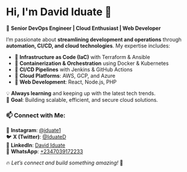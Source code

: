 # Hi, I'm David Iduate 👋  

🚀 **Senior DevOps Engineer | Cloud Enthusiast | Web Developer**  

I’m passionate about **streamlining development and operations** through **automation, CI/CD, and cloud technologies**. My expertise includes:  

- 🔹 **Infrastructure as Code (IaC)** with Terraform & Ansible  
- 🔹 **Containerization & Orchestration** using Docker & Kubernetes  
- 🔹 **CI/CD Pipelines** with Jenkins & GitHub Actions  
- 🔹 **Cloud Platforms**: AWS, GCP, and Azure  
- 🔹 **Web Development**: React, Node.js, PHP  

💡 **Always learning** and keeping up with the latest tech trends.  
🎯 **Goal**: Building scalable, efficient, and secure cloud solutions.  

### 📫 Connect with Me:  
📸 **Instagram**: [@iduate1](https://www.instagram.com/iduate1)  
🐦 **X (Twitter)**: [@IduateD](https://x.com/IduateD)  
🔗 **LinkedIn**: [David Iduate](https://www.linkedin.com/in/david-iduate)  
💬 **WhatsApp**: [+2347039172233](https://wa.me/2347039172233)  

🔥 _Let’s connect and build something amazing!_ 🚀  
